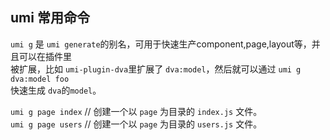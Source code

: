 ## umi 常用命令

`umi g` 是 `umi generate`的别名，可用于快速生产component,page,layout等，并且可以在插件里  
被扩展，比如 `umi-plugin-dva`里扩展了 `dva:model`，然后就可以通过 `umi g dva:model foo`  
快速生成 `dva`的`model`。

`umi g page index`  // 创建一个以 `page` 为目录的 `index.js` 文件。  
`umi g page users`  // 创建一个以 `page` 为目录的 `users.js` 文件。